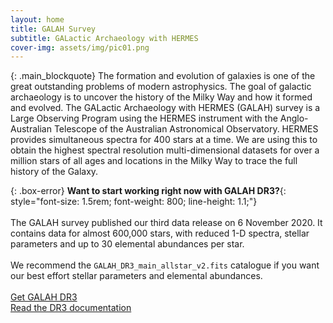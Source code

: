 ```yaml
---
layout: home
title: GALAH Survey
subtitle: GALactic Archaeology with HERMES
cover-img: assets/img/pic01.png
---
```

{: .main_blockquote}
The formation and evolution of galaxies is one of the great outstanding problems of modern astrophysics. The goal of galactic archaeology is to uncover the history of the Milky Way and how it formed and evolved. The GALactic Archaeology with HERMES (GALAH) survey is a Large Observing Program using the HERMES instrument with the Anglo-Australian Telescope of the Australian Astronomical Observatory. HERMES provides simultaneous spectra for 400 stars at a time. We are using this to obtain the highest spectral resolution multi-dimensional datasets for over a million stars of all ages and locations in the Milky Way to trace the full history of the Galaxy.

{: .box-error}
**Want to start working right now with GALAH DR3?**{: style="font-size: 1.5rem;  font-weight: 800; line-height: 1.1;"}<br/><br/>
The GALAH survey published our third data release on 6 November 2020. It contains data for almost 600,000 stars, with reduced 1-D spectra, stellar parameters and up to 30 elemental abundances per star.<br/><br/>
We recommend the `GALAH_DR3_main_allstar_v2.fits` catalogue if you want our best effort stellar parameters and elemental abundances.
<br/><br/>
<a class="btn btn-success btn-lg get-started-btn center" href="dr3/the_catalogues"><i class="fa fa-download"></i> Get GALAH DR3</a><br/>
<a class="btn btn-info btn-lg get-started-btn center" href="dr3/overview"><i class="fa fa-book"></i> Read the DR3 documentation</a>
